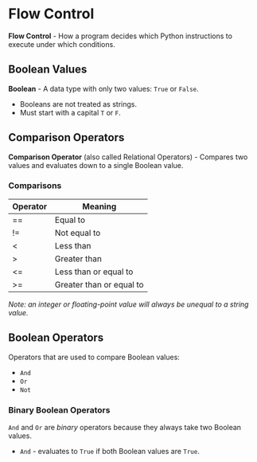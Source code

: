 # Flow Control

**Flow Control** - How a program decides which Python instructions to execute under which conditions.

## Boolean Values
**Boolean** - A data type with only two values: `True` or `False`.
- Booleans are not treated as strings.
- Must start with a capital `T` or `F`.

## Comparison Operators
**Comparison Operator** (also called Relational Operators) - Compares two values and evaluates down to a single Boolean value.

### Comparisons
| Operator | Meaning |
|---|---|
| == | Equal to |
| != | Not equal to |
| < | Less than |
| > | Greater than |
| <= | Less than or equal to |
| >= | Greater than or equal to|

_Note: an integer or floating-point value will always be unequal to a string value._

## Boolean Operators
Operators that are used to compare Boolean values:
- `And`
- `Or`
- `Not`

### Binary Boolean Operators
`And` and `Or` are _binary_ operators because they always take two Boolean values.
- `And` - evaluates to `True` if both Boolean values are `True`.
